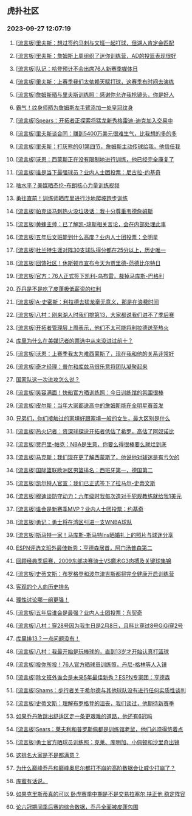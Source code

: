 ## 虎扑社区 
### 2023-09-27 12:07:19

1. [[流言板]里夫斯：想过签约马刺与文班一起打球，但湖人肯定会匹配](https://bbs.hupu.com/62239263.html)

2. [[流言板]里夫斯：詹姆斯上周组织了迷你训练营，AD的投篮表现很好](https://bbs.hupu.com/62239039.html)

3. [[流言板]队记：哈登预计不会出席76人新赛季媒体日](https://bbs.hupu.com/62238684.html)

4. [[流言板]里夫斯：上赛季我们太依赖天赋打球，这赛季有时间去演练](https://bbs.hupu.com/62238420.html)

5. [[流言板]詹姆斯晒与里夫斯训练照：感谢你允许我抢镜头，你是好人](https://bbs.hupu.com/62238952.html)

6. [霸气！纹身师晒为詹姆斯左手臂添加一处皇冠纹身](https://bbs.hupu.com/62238265.html)

7. [[流言板]Spears：开拓者正探索将猛龙新秀格雷迪-迪克加入交易中](https://bbs.hupu.com/62239585.html)

8. [[流言板]里夫斯谈合同：赚到5400万美元很难生气，比我想的多的多](https://bbs.hupu.com/62238307.html)

9. [[流言板]里夫斯：打灰熊的G1第四节，詹姆斯主动传球给我，他信任我](https://bbs.hupu.com/62238641.html)

10. [[流言板]沃恩：西蒙斯正在没有限制地进行训练，他已经完全康复了](https://bbs.hupu.com/62238078.html)

11. [[流言板]谁是当下最强球员？业内人士团投票：尼古拉-约基奇](https://bbs.hupu.com/62238348.html)

12. [啥水平？美媒晒杰伦-布朗核心力量训练视频](https://bbs.hupu.com/62239817.html)

13. [勇往直前！训练师晒库里进行沙地爬坡跑步训练](https://bbs.hupu.com/62238233.html)

14. [[流言板]帕克谈马刺热火没垃圾话：我十分尊重韦德詹姆斯](https://bbs.hupu.com/62239787.html)

15. [[流言板]黄蜂主帅：已了解凯-琼斯相关言论，会在内部处理此事](https://bbs.hupu.com/62239309.html)

16. [[流言板]五年后文班能到什么高度？业内人士团投票：全明星](https://bbs.hupu.com/62238512.html)

17. [[流言板]杜兰特生涯对阵30支球队得分都在25分以上，历史唯一](https://bbs.hupu.com/62240681.html)

18. [[流言板]回馈社区！休斯顿市宣布今天为贾里德-范德比尔特日](https://bbs.hupu.com/62240192.html)

19. [[流言板]官方：76人正式签下凯利-乌布雷，裁掉马库斯-巴格利](https://bbs.hupu.com/62239884.html)

20. [乔丹是不是吃了皮蓬极低薪资的红利](https://bbs.hupu.com/62240067.html)

21. [[流言板]A-史密斯：利拉德去猛龙毫无意义，那是在浪费时间](https://bbs.hupu.com/62238778.html)

22. [[流言板]八村：刚来湖人时我们排第13，大家都说我们进不了季后赛](https://bbs.hupu.com/62240380.html)

23. [[流言板]开拓者管理层上周表示，他们不太可能将利拉德送至热火](https://bbs.hupu.com/62240643.html)

24. [库里为什么在美媒记者的票选中从来没进过前十？](https://bbs.hupu.com/62238957.html)

25. [[流言板]沃恩：上赛季我太为难西蒙斯了，现在我和他的关系非常好](https://bbs.hupu.com/62238225.html)

26. [[流言板]奇才经理：普尔和库兹马很乐意将团队凝聚起来](https://bbs.hupu.com/62239177.html)

27. [国家队这一次进攻怎么说？](https://bbs.hupu.com/62238503.html)

28. [[流言板]笑容满面！快船官方晒训练照：今日训练馆的氛围很棒](https://bbs.hupu.com/62238826.html)

29. [[流言板]皮尔斯：当年大家都说高中的詹姆斯能在全明星赛首发](https://bbs.hupu.com/62238630.html)

30. [兄弟们，你们接触过的家境好跟家境一般的女生，最大区别是什么](https://bbs.hupu.com/62238872.html)

31. [[流言板]热火记者：资深球探说开拓者低估了希罗，高估了阿奴诺比](https://bbs.hupu.com/62238759.html)

32. [[流言板]贾巴里-帕克：NBA是生意，你要么得很棒要么就烂到底](https://bbs.hupu.com/62239016.html)

33. [[流言板]马克斯：我们现在更了解西蒙斯了，他说他对球迷是有亏欠的](https://bbs.hupu.com/62238696.html)

34. [[流言板]国际篮联欧洲区男篮排名：西班牙第一，德国第二](https://bbs.hupu.com/62240474.html)

35. [[流言板]凯尔特人官宣：我们已正式签下了拉马尔-史蒂文斯](https://bbs.hupu.com/62239271.html)

36. [[流言板]穆迪谈防守动力：六年级时我每次造对手犯规教练就给我1美元](https://bbs.hupu.com/62238103.html)

37. [[流言板]谁会是新赛季MVP？业内人士团投票：约基奇](https://bbs.hupu.com/62238494.html)

38. [[流言板]勇记：勇士将在湾区引进一支WNBA球队](https://bbs.hupu.com/62240608.html)

39. [[流言板]斯马特一家！马库斯-斯马特Ins晒婚礼上的照片与球迷分享](https://bbs.hupu.com/62239204.html)

40. [ESPN评选文班外最佳新秀：亨德森居首，阿门汤普森第二](https://bbs.hupu.com/62238836.html)

41. [回顾经典季后赛，2009东部决赛骑士VS魔术G3肉搏及关键球集锦](https://bbs.hupu.com/62238975.html)

42. [[流言板]史蒂文斯：布罗格登和波尔津吉斯都将完全健康开启训练营](https://bbs.hupu.com/62240269.html)

43. [客观的个人向历史排名](https://bbs.hupu.com/62239552.html)

44. [理性讨论哪一组更强！](https://bbs.hupu.com/62238972.html)

45. [[流言板]五年后谁会是最强？业内人士团投票：东契奇](https://bbs.hupu.com/62238373.html)

46. [[流言板]八村：穿28号因为我生日是2月8日，且科比穿过8号GiGi穿2号](https://bbs.hupu.com/62240657.html)

47. [库里排13？一点问题没有！](https://bbs.hupu.com/62239358.html)

48. [[流言板]八村：我最开始是玩棒球的，直到13岁才开始认真打篮球](https://bbs.hupu.com/62240499.html)

49. [[流言板]投你所投！76人官方晒球员训练照，丹尼-格林等人入镜](https://bbs.hupu.com/62238161.html)

50. [[流言板]除文班外谁会是未来5年最佳新秀？ESPN专家团：亨德森](https://bbs.hupu.com/62240838.html)

51. [[流言板]Shams：步行者关于希尔德与其他球队没有进行任何实质性谈判](https://bbs.hupu.com/62240527.html)

52. [[流言板]史蒂文斯：理解布罗格登的沮丧，我们谈过，他期待新赛季](https://bbs.hupu.com/62240439.html)

53. [如果乔丹敢跳出舒适区走一条更艰难的道路，他还有6冠吗](https://bbs.hupu.com/62239669.html)

54. [[流言板]Sears：莱夫利和普罗斯佩都是训练馆老鼠，他们必须得悠着点](https://bbs.hupu.com/62238098.html)

55. [[流言板]勇士官方晒球员训练照：克莱、库明加、小佩顿和沙里奇出镜](https://bbs.hupu.com/62240727.html)

56. [这排名大家是不是都满意？](https://bbs.hupu.com/62238865.html)

57. [为什么巅峰乔丹和巅峰奥尼尔都打不崩的高阶数据会让威少打崩了？](https://bbs.hupu.com/62238062.html)

58. [库蜜有话说。](https://bbs.hupu.com/62240256.html)

59. [如果克里斯蒂真的可以  卧虎赛季中期是不是交易拉塞尔 扶正他 稳定阵容](https://bbs.hupu.com/62240266.html)

60. [论六冠期间季后赛的综合数据，乔丹全面被皮蓬包围](https://bbs.hupu.com/62240590.html)

